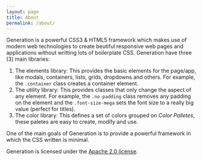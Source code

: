 ```yaml
---
layout: page
title: About
permalink: /about/
---
```


Generation is a powerful CSS3 & HTML5 framework which makes use of modern web
technologies to create beutiful responsive web pages and applications without
writting lots of boilerplate CSS. Generation have three (3) main libraries:

1. The elements library: This provides the basic elements for the page/app,
like modals, containers, lists, grids, dropdowns and others. For example,
the `.container` class creates a container element.
2. The utility library: This provides classes that only change the aspect of
any element. For example, the `.no-padding` class removes any padding on the
element and the `.font-size-mega` sets the font size to a really big value
(perfect for titles).
3. The color library: This defines a set of colors grouped on
*Color Palletes*, these paletes are easy to create, modify and use.

One of the main goals of Generation is to provide a powerful framework in
which the CSS written is minimal.


Generation is licensed under the [Apache 2.0 license][apache2].

[apache2]: https://www.apache.org/licenses/LICENSE-2.0.html
